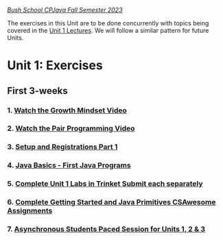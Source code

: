 [_Bush School CPJava Fall Semester 2023_](https://chandrunarayan.github.io/cpjava/)

The exercises in this Unit are to be done concurrently with topics being covered in the [Unit 1 Lectures](lectures). We will follow a similar pattern for future Units.

# Unit 1: Exercises

## First 3-weeks

### 1. [Watch the Growth Mindset Video](https://www.youtube.com/watch?v=WtKJrB5rOKs)

### 2. [Watch the Pair Programming Video](https://www.youtube.com/watch?v=q7d_JtyCq1A)

### 3. [Setup and Registrations Part 1](https://classroom.google.com/u/1/w/MTI2MDgzMTM2MDgw/tc/MTI2OTQ1MTQwODU2)

### 4. [Java Basics - First Java Programs](https://classroom.google.com/u/1/w/MTI2MDgzMTM2MDgw/tc/MTI3MjkwNDYyNzc4)

### 5. [Complete Unit 1 Labs in Trinket Submit each separately](https://trinket.io/chandru-narayan-9569/courses/cpjava)

### 6. [Complete Getting Started and Java Primitives CSAwesome Assignments](https://classroom.google.com/u/0/w/MTI2MDgzMTM2MDgw/tc/MTI3MDMxNDY0MTEx)

### 7. [Asynchronous Students Paced Session for Units 1, 2 & 3](https://app.peardeck.com/student/tixodenzx)